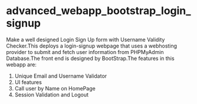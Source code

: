 # advanced_webapp_bootstrap_login_signup
Make a well designed Login Sign Up form with Username Validity Checker.This deploys a login-signup webpage that uses a webhosting provider to submit and fetch user information from PHPMyAdmin Database.The front end is designed by BootStrap.The features in this webapp are:

1. Unique Email and Username Validator
2. UI features
3. Call user by Name on HomePage
4. Session Validation and Logout

